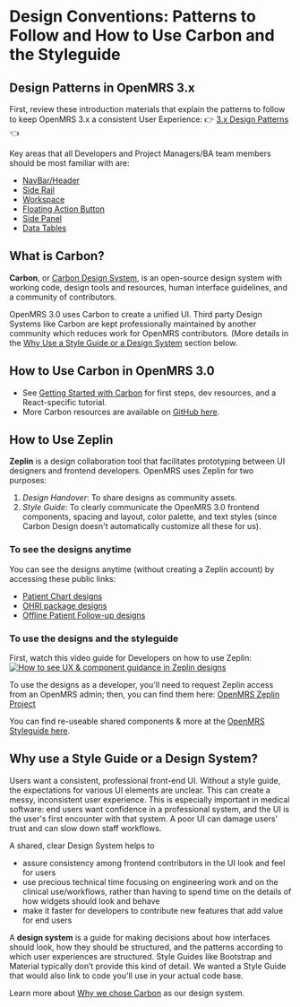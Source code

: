 # Design Conventions: Patterns to Follow and How to Use Carbon and the Styleguide

## Design Patterns in OpenMRS 3.x
First, review these introduction materials that explain the patterns to follow to keep OpenMRS 3.x a consistent User Experience:
👉 [3.x Design Patterns](https://scene.zeplin.io/project/61434fa756474d5545f65cf4) 👈

Key areas that all Developers and Project Managers/BA team members should be most familiar with are: 
* [NavBar/Header](https://scene.zeplin.io/project/61434fa756474d5545f65cf4/screen/6143628f56474d5545f6fce0)
* [Side Rail](https://scene.zeplin.io/project/61434fa756474d5545f65cf4/screen/614362c96abfb0557aa9e357)
* [Workspace](https://scene.zeplin.io/project/61434fa756474d5545f65cf4/screen/614363d860459a20f7936333)
* [Floating Action Button](https://scene.zeplin.io/project/61434fa756474d5545f65cf4/screen/6143627ab2bac050c2b9ba3a)
* [Side Panel](https://scene.zeplin.io/project/61434fa756474d5545f65cf4/screen/614363d8b8582a2b4c3365a2)
* [Data Tables](https://scene.zeplin.io/project/61434fa756474d5545f65cf4/screen/61436254475da3542a84b400)

## What is Carbon?
**Carbon**, or [Carbon Design System](https://www.carbondesignsystem.com/), is an 
open-source design system with working code, design tools and resources, human 
interface guidelines, and a community of contributors. 

OpenMRS 3.0 uses Carbon to create a unified UI. Third party Design Systems like Carbon 
are kept professionally maintained by another community which reduces work for OpenMRS 
contributors. (More details in the [Why Use a Style Guide or a Design System](#why-use-a-style-guide-or-a-design-system) section below.

## How to Use Carbon in OpenMRS 3.0
* See [Getting Started with Carbon](https://www.carbondesignsystem.com/developing/get-started/)
  for first steps, dev resources, and a React-specific tutorial. 
* More Carbon resources are available on [GitHub here](https://github.com/carbon-design-system/carbon).

## How to Use Zeplin
**Zeplin** is a design collaboration tool that facilitates prototyping between UI designers and frontend developers. OpenMRS uses Zeplin for two purposes:
1. *Design Handover*: To share designs as community assets.
2. *Style Guide*: To clearly communicate the OpenMRS 3.0 frontend components, spacing 
    and layout, color palette, and text styles (since Carbon Design doesn't
    automatically customize all these for us). 

### To see the designs anytime
You can see the designs anytime (without creating a Zeplin account) by accessing these public links:
* [Patient Chart designs](https://zpl.io/aNYmqeN)
* [OHRI package designs](https://zpl.io/aMXW7e7)
* [Offline Patient Follow-up designs](https://zpl.io/amRdKomv)

### To use the designs and the styleguide

First, watch this video guide for Developers on how to use Zeplin:
[![How to see UX & component guidance in Zeplin designs](https://img.youtube.com/vi/SjluEGDH4LU/0.jpg)](https://www.youtube.com/watch?v=SjluEGDH4LU&feature=youtu.be&ab_channel=OpenMRS "OpenMRS 3.0: Zeplin Intro for New OpenMRS Devs")

To use the designs as a developer, you'll need to request Zeplin access from an OpenMRS
admin; then, you can find them here:
[OpenMRS Zeplin Project](https://app.zeplin.io/workspace/60d4d9bc220676b218e75ed2/projects?pid=60d59321e8100b0324762e05)

You can find re-useable shared components & more at the [OpenMRS Styleguide here](https://app.zeplin.io/project/60d5947dd636aebbd63dce4c/styleguide/components).

## Why use a Style Guide or a Design System?
Users want a consistent, professional front-end UI. Without a style guide, 
the expectations for various UI elements are unclear. This can create a messy, 
inconsistent user experience. This is especially important in medical software: 
end users want confidence in a professional system, and the UI is the user's 
first encounter with that system. A poor UI can damage users' trust and can 
slow down staff workflows. 

A shared, clear Design System helps to
* assure consistency among frontend contributors in the UI look and feel for users
* use precious technical time focusing on engineering work and on the clinical use/workflows,
    rather than having to spend time on the details of how widgets should look and behave
* make it faster for developers to contribute new features that add value for end users 

A **design system** is a guide for making decisions about how interfaces should look, 
how they should be structured, and the patterns according to which user experiences 
are structured. Style Guides like Bootstrap and Material typically don’t provide this 
kind of detail. We wanted a Style Guide that would also link to code you'll use in 
your actual code base. 

Learn more about [Why we chose Carbon](https://wiki.openmrs.org/x/uAwGDg) as our design system.

